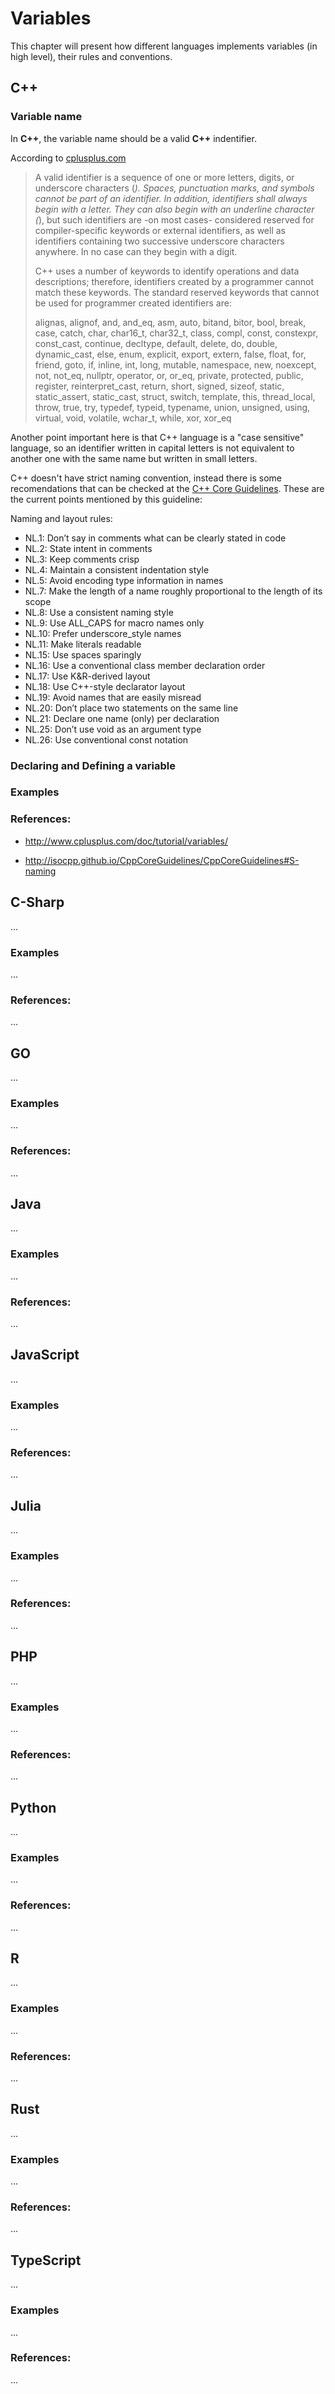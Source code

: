 # Variables


This chapter will present how different languages implements variables (in high level), their rules and conventions.


## C++

### Variable name

In **C++**, the variable name should be a valid **C++** indentifier.

According to [cplusplus.com][cplusplus-variables]

> A valid identifier is a sequence of one or more letters, digits, or underscore characters (_). Spaces, punctuation marks, and symbols cannot be part of an identifier. In addition, identifiers shall always begin with a letter. They can also begin with an underline character (_), but such identifiers are -on most cases- considered reserved for compiler-specific keywords or external identifiers, as well as identifiers containing two successive underscore characters anywhere. In no case can they begin with a digit.
>
> C++ uses a number of keywords to identify operations and data descriptions; therefore, identifiers created by a programmer cannot match these keywords. The standard reserved keywords that cannot be used for programmer created identifiers are:
>
> alignas, alignof, and, and_eq, asm, auto, bitand, bitor, bool, break, case, catch, char, char16_t, char32_t, class, compl, const, constexpr, const_cast, continue, decltype, default, delete, do, double, dynamic_cast, else, enum, explicit, export, extern, false, float, for, friend, goto, if, inline, int, long, mutable, namespace, new, noexcept, not, not_eq, nullptr, operator, or, or_eq, private, protected, public, register, reinterpret_cast, return, short, signed, sizeof, static, static_assert, static_cast, struct, switch, template, this, thread_local, throw, true, try, typedef, typeid, typename, union, unsigned, using, virtual, void, volatile, wchar_t, while, xor, xor_eq

Another point important here is that C++ language is a "case sensitive" language, so an identifier written in capital letters is not equivalent to another one with the same name but written in small letters.

C++ doesn't have strict naming convention, instead there is some recomendations that can be checked at the [C++ Core Guidelines][isocpp-naming]. These are the current points mentioned by this guideline:

Naming and layout rules:

- NL.1: Don’t say in comments what can be clearly stated in code
- NL.2: State intent in comments
- NL.3: Keep comments crisp
- NL.4: Maintain a consistent indentation style
- NL.5: Avoid encoding type information in names
- NL.7: Make the length of a name roughly proportional to the length of its scope
- NL.8: Use a consistent naming style
- NL.9: Use ALL_CAPS for macro names only
- NL.10: Prefer underscore_style names
- NL.11: Make literals readable
- NL.15: Use spaces sparingly
- NL.16: Use a conventional class member declaration order
- NL.17: Use K&R-derived layout
- NL.18: Use C++-style declarator layout
- NL.19: Avoid names that are easily misread
- NL.20: Don’t place two statements on the same line
- NL.21: Declare one name (only) per declaration
- NL.25: Don’t use void as an argument type
- NL.26: Use conventional const notation

### Declaring and Defining a variable



### Examples


### References:

[cplusplus-variables]: http://www.cplusplus.com/doc/tutorial/variables/
- http://www.cplusplus.com/doc/tutorial/variables/

[isocpp-naming]: http://isocpp.github.io/CppCoreGuidelines/CppCoreGuidelines#S-naming
- http://isocpp.github.io/CppCoreGuidelines/CppCoreGuidelines#S-naming


## C-Sharp

...

### Examples

...

### References:

...

## GO

...

### Examples

...

### References:

...


## Java

...

### Examples

...

### References:

...


## JavaScript

...

### Examples

...

### References:

...


## Julia

...

### Examples

...

### References:

...


## PHP

...

### Examples

...

### References:

...


## Python

...

### Examples

...

### References:

...


## R

...

### Examples

...

### References:

...

## Rust

...


### Examples

...

### References:

...

## TypeScript


...

### Examples

...

### References:

...
